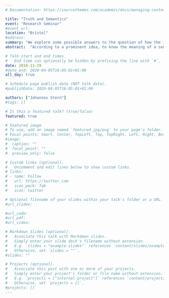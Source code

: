 ```yaml
---
# Documentation: https://sourcethemes.com/academic/docs/managing-content/

title: "Truth and Semantics"
event: "Research Seminar"
#event_url:
location: "Bristol"
#address:
summary: "We explore some possible answers to the question of how the intuitive, natural language notion of truth is connected to the theoretical notion of truth at play in truth-conditional semantics."
abstract:  "According to a prominent idea, to know the meaning of a sentence is to know the conditions under which a sentence is true. Arguably this idea underlies the nowadays predominant semantic framework: so-called truth conditional semantics. Truth-conditional semantics aims to provide systematic truth-conditions for sentences in a compositional way. As a matter of fact these truth-conditions are usually formulated in an artificial, formal language using a theoretical notion of truth. But this raises the question to what extent this formal enterprise is warranted by the initial, intuitive idea. In other word, it raises the question of how the intuitive, natural language notion of truth is connected to the theoretical notion of truth at play in truth-conditional semantics. In this talk we explore some possible answers to this question and discuss their challenges."

# Talk start and end times.
#   End time can optionally be hidden by prefixing the line with `#`.
date: 2018-11-29
#date_end: 2020-04-05T16:05:01+01:00
all_day: true

# Schedule page publish date (NOT talk date).
#publishDate: 2020-04-05T16:05:01+01:00

authors: ["Johannes Stern"]
#tags: []

# Is this a featured talk? (true/false)
featured: true

# Featured image
# To use, add an image named `featured.jpg/png` to your page's folder.
# Focal points: Smart, Center, TopLeft, Top, TopRight, Left, Right, BottomLeft, Bottom, BottomRight.
#image:
#  caption: ""
#  focal_point: ""
#  preview_only: false

# Custom links (optional).
#   Uncomment and edit lines below to show custom links.
# links:
# - name: Follow
#   url: https://twitter.com
#   icon_pack: fab
#   icon: twitter

# Optional filename of your slides within your talk's folder or a URL.
#url_slides:

#url_code:
#url_pdf:
#url_video:

# Markdown Slides (optional).
#   Associate this talk with Markdown slides.
#   Simply enter your slide deck's filename without extension.
#   E.g. `slides = "example-slides"` references `content/slides/example-slides.md`.
#   Otherwise, set `slides = ""`.
#slides: ""

# Projects (optional).
#   Associate this post with one or more of your projects.
#   Simply enter your project's folder or file name without extension.
#   E.g. `projects = ["internal-project"]` references `content/project/deep-learning/index.md`.
#   Otherwise, set `projects = []`.
#projects: []
---
```

